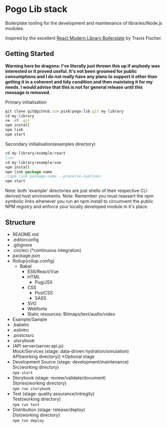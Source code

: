 # Pogo Lib stack

Boilerplate tooling for the development and maintenance of libraries/Node.js modules.

Inspired by the excellent [React Modern Library Boilerplate](https://github.com/transitive-bullshit/react-modern-library-boilerplate) by Travis Fischer.

## Getting Started

**Warning here be dragons: I've literally just thrown this up if anybody was interested or it proved useful. It's not been groomed for public consumptions and I do not really have any plans to support it other than getting it in a coherent and tidy condition and then maintaing it for my needs. I would advise that this is not for general release until this message is removed.**

Primary initialisation
```javascript
git clone git@github.com:pix8/pogo-lib.git my-library
cd my-library
rm -rf .git
npm install
npm link
npm start
```

Secondary initialisation(examples directory)
```javascript
cd my-library/example/react
//or
cd my-library/example/vue
npm install
npm link package-name
//npm link package-name --preserve-symlinks
npm start
```
Note: both 'example' directories are just shells of their respective CLI derived host environments.
Note: Remember you must reassert the npm symbolic links whenever you run an npm install to circumvent the public NPM registry and enforce your locally developed module in it's place.

## Structure

* README.md
* .editorconfig
* .gitignore
* .circleci (*continuous integration)
* package.json
* Rollup(rollup.config)
	* Babel
		* ES6/React/Vue
		* HTML
			* Pug/JSX
		* CSS
			* PostCSS
			* SASS
		* SVG
		* Webfonts
		* Static resources: Bitmaps/text/audio/video
* Example/Sample
* .babelrc
* .eslintrc
* .postcssrc
* .storybook
* (API server(server.api.js)\
Mock/Services (stage: data-driven hydration/simulation)\
API(working directory)) *Optional stage
* Development
Source (stage: development/maintenance)\
Src(working directory)\
`npm start`
* Storybook (stage: review/validate/document)\
Stories(working directory)\
`npm run storybook`
* Test (stage: quality assurance/intregity)\
Test(working directory)\
`npm run test`
* Distribution (stage: release/deploy)\
Dist(working directory)\
`npm run deploy`
